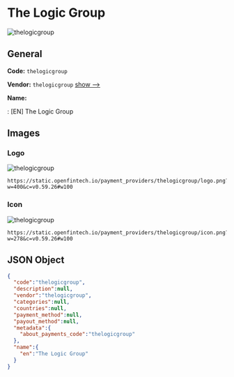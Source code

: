 
# The Logic Group 
![thelogicgroup](https://static.openfintech.io/payment_providers/thelogicgroup/logo.png?w=400&c=v0.59.26#w100)  

## General 
 
**Code:** `thelogicgroup` 
 
**Vendor:** `thelogicgroup` [show -->](/vendors/thelogicgroup/) 
 
**Name:** 
 
:	[EN] The Logic Group 
 

## Images 

### Logo 
 
![thelogicgroup](https://static.openfintech.io/payment_providers/thelogicgroup/logo.png?w=400&c=v0.59.26#w100)  

```
https://static.openfintech.io/payment_providers/thelogicgroup/logo.png?w=400&c=v0.59.26#w100
```  

### Icon 
 
![thelogicgroup](https://static.openfintech.io/payment_providers/thelogicgroup/icon.png?w=278&c=v0.59.26#w100)  

```
https://static.openfintech.io/payment_providers/thelogicgroup/icon.png?w=278&c=v0.59.26#w100
```  

## JSON Object 

```json
{
  "code":"thelogicgroup",
  "description":null,
  "vendor":"thelogicgroup",
  "categories":null,
  "countries":null,
  "payment_method":null,
  "payout_method":null,
  "metadata":{
    "about_payments_code":"thelogicgroup"
  },
  "name":{
    "en":"The Logic Group"
  }
}
```  

